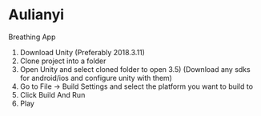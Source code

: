 # Aulianyi
Breathing App

1) Download Unity (Preferably 2018.3.11)
2) Clone project into a folder
3) Open Unity and select cloned folder to open
3.5) (Download any sdks for android/ios and configure unity with them)
4) Go to File -> Build Settings and select the platform you want to build to
5) Click Build And Run
6) Play
